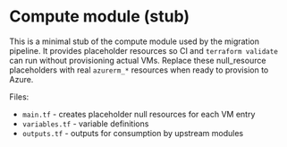 # Compute module (stub)

This is a minimal stub of the compute module used by the migration pipeline.
It provides placeholder resources so CI and `terraform validate` can run without
provisioning actual VMs. Replace these null_resource placeholders with real
`azurerm_*` resources when ready to provision to Azure.

Files:
- `main.tf` - creates placeholder null resources for each VM entry
- `variables.tf` - variable definitions
- `outputs.tf` - outputs for consumption by upstream modules
